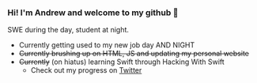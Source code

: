 ### Hi! I'm Andrew and welcome to my github 👋

SWE during the day, student at night.
* Currently getting used to my new job day AND NIGHT
* ~~Currently brushing up on HTML, JS and updating my personal website~~
* ~~Currently~~ (on hiatus) learning Swift through Hacking With Swift
    * Check out my progress on [Twitter](https://twitter.com/SweMint "Named link title")



